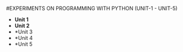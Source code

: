 #EXPERIMENTS ON PROGRAMMING WITH PYTHON (UNIT-1 - UNIT-5)

* **Unit 1**
* **Unit 2**
* *Unit 3
* *Unit 4
* *Unit 5

